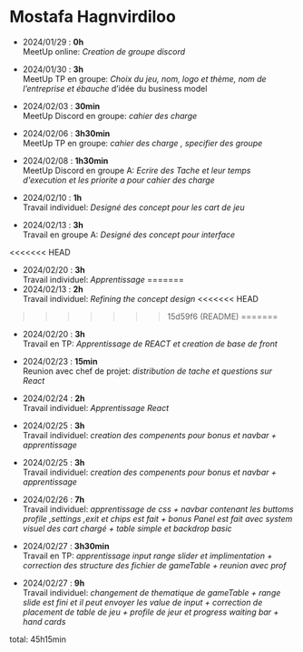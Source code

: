 # Mostafa Hagnvirdiloo

* 2024/01/29 : <b>0h</b><br/>           MeetUp online: <i> Creation de groupe discord </i>

* 2024/01/30 : <b>3h</b> <br/>          MeetUp TP en groupe: <i> Choix du jeu, nom, logo et thème, nom de l’entreprise et ébauche </i>d’idée du business model

* 2024/02/03 : <b>30min </b> <br/>      MeetUp Discord en groupe: <i> cahier des charge </i>

* 2024/02/06 : <b> 3h30min </b><br/>    MeetUp TP en groupe: <i> cahier des charge , specifier des groupe </i>

* 2024/02/08 : <b> 1h30min </b> <br/>   MeetUp Discord en groupe A: <i> Ecrire des Tache et leur temps d'execution et les priorite a pour cahier des charge </i>

* 2024/02/10 : <b> 1h </b> <br/>        Travail individuel: <i> Designé des concept pour les cart de jeu </i>

* 2024/02/13 : <b> 3h </b> <br/>        Travail en groupe A: <i> Designé des concept pour interface </i>

<<<<<<< HEAD
* 2024/02/20 : <b> 3h </b> <br/>        Travail individuel: <i> Apprentissage </i>
=======
* 2024/02/13 : <b> 2h </b> <br/>        Travail individuel: <i> Refining the concept design </i>
<<<<<<< HEAD
>>>>>>> 15d59f6 (README)
=======

* 2024/02/20 : <b> 3h </b> <br/>        Travail en TP: <i> Apprentissage de REACT et creation de base de front </i>

* 2024/02/23 : <b> 15min </b> <br/>     Reunion avec chef de projet: <i> distribution de tache et questions sur React </i>

* 2024/02/24 : <b> 2h </b> <br/>        Travail individuel: <i> Apprentissage React </i>

* 2024/02/25 : <b> 3h </b> <br/>        Travail individuel: <i> creation des compenents pour bonus et navbar + apprentissage </i>

* 2024/02/25 : <b> 3h </b> <br/>        Travail individuel: <i> creation des compenents pour bonus et navbar + apprentissage </i>

* 2024/02/26 : <b> 7h </b> <br/>        Travail individuel: <i> apprentissage de css + navbar contenant les buttoms profile ,settings ,exit et chips est fait + bonus Panel est fait avec system visuel des cart chargé + table simple et backdrop basic </i>

* 2024/02/27 : <b> 3h30min </b> <br/>        Travail en TP: <i> apprentissage input range slider et implimentation + correction des structure des fichier de gameTable + reunion avec prof </i>

* 2024/02/27 : <b> 9h </b> <br/>        Travail individuel: <i>changement de thematique de gameTable + range slide est fini et il peut envoyer les value de input + correction de placement de table de jeu + profile de jeur et progress waiting bar + hand cards </i>



total: 45h15min